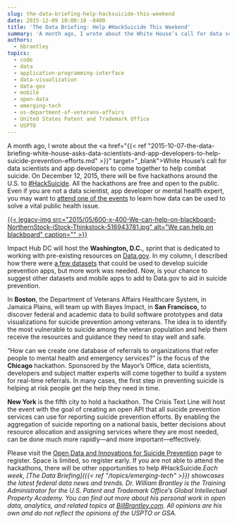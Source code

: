 ```yaml
---
slug: the-data-briefing-help-hacksuicide-this-weekend
date: 2015-12-09 10:00:18 -0400
title: 'The Data Briefing: Help #HackSuicide This Weekend'
summary: 'A month ago, I wrote about the White House’s call for data scientists and app developers to come together to help combat suicide. On December 12, 2015, there will be five hackathons around the U.S. to #HackSuicide. All the hackathons are free and open to the public. Even if you are not a data scientist,'
authors:
  - bbrantley
topics:
  - code
  - data
  - application-programming-interface
  - data-visualization
  - data-gov
  - mobile
  - open-data
  - emerging-tech
  - us-department-of-veterans-affairs
  - United States Patent and Trademark Office
  - USPTO
---
```


A month ago, I wrote about the <a href="{{< ref "2015-10-07-the-data-briefing-white-house-asks-data-scientists-and-app-developers-to-help-suicide-prevention-efforts.md" >}}" target="_blank">White House’s call for data scientists and app developers to come together to help combat suicide</a>. On December 12, 2015, there will be five hackathons around the U.S. to [#HackSuicide](https://twitter.com/hashtag/hacksuicide). All the hackathons are free and open to the public. Even if you are not a data scientist, app developer or mental health expert, you may want to [attend one of the events](https://www.eventbrite.com/e/open-data-and-innovations-for-suicide-prevention-mentalhealthhackathon-tickets-19754370855) to learn how data can be used to solve a vital public health issue.

[{{< legacy-img src="2015/05/600-x-400-We-can-help-on-blackboard-NorthernStock-iStock-Thinkstock-516943781.jpg" alt="We can help on blackboard" caption="" >}}](https://s3.amazonaws.com/digitalgov/_legacy-img/2015/05/600-x-400-We-can-help-on-blackboard-NorthernStock-iStock-Thinkstock-516943781.jpg) 

Impact Hub DC will host the **Washington, D.C.**, sprint that is dedicated to working with pre-existing resources on [Data.gov](http://www.data.gov/). In my column, I described how there were [a few datasets](http://catalog.data.gov/dataset?q=suicide+&sort=score+desc%2C+name+asc&ext_location=&ext_bbox=&ext_prev_extent=-183.515625%2C-30.751277776257812%2C-17.578125%2C72.81607371878991) that could be used to develop suicide prevention apps, but more work was needed. Now, is your chance to suggest other datasets and mobile apps to add to Data.gov to aid in suicide prevention.

In **Boston**, the Department of Veterans Affairs Healthcare System, in Jamaica Plains, will team up with Bayes Impact, in **San Francisco,** to discover federal and academic data to build software prototypes and data visualizations for suicide prevention among veterans. The idea is to identify the most vulnerable to suicide among the veteran population and help them receive the resources and guidance they need to stay well and safe.

“How can we create one database of referrals to organizations that refer people to mental health and emergency services?” is the focus of the **Chicago** hackathon. Sponsored by the Mayor’s Office, data scientists, developers and subject matter experts will come together to build a system for real-time referrals. In many cases, the first step in preventing suicide is helping at risk people get the help they need in time.

**New York** is the fifth city to hold a hackathon. The Crisis Text Line will host the event with the goal of creating an open API that all suicide prevention services can use for reporting suicide prevention efforts. By enabling the aggregation of suicide reporting on a national basis, better decisions about resource allocation and assigning services where they are most needed, can be done much more rapidly—and more important—effectively.

Please visit the <a href="http://www.innovation.va.gov/suicideprevention/" target="_blank">Open Data and Innovations for Suicide Prevention</a> page to register. Space is limited, so register early. If you are not able to attend the hackathons, there will be other opportunities to help #HackSuicide._Each week, [The Data Briefing]({{< ref "/topics/emerging-tech" >}}) showcases the latest federal data news and trends._
_Dr. William Brantley is the Training Administrator for the U.S. Patent and Trademark Office’s Global Intellectual Property Academy. You can find out more about his personal work in open data, analytics, and related topics at <a href="http://billbrantley.com" target="_blank">BillBrantley.com</a>. All opinions are his own and do not reflect the opinions of the USPTO or GSA._